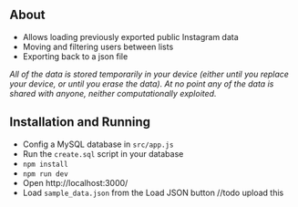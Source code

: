
## About

- Allows loading previously exported public Instagram data
- Moving and filtering users between lists
- Exporting back to a json file

_All of the data is stored temporarily in your device (either until you replace your device, or until you erase the data)._
_At no point any of the data is shared with anyone, neither computationally exploited._


## Installation and Running

- Config a MySQL database in `src/app.js`
- Run the `create.sql` script in your database
- `npm install`
- `npm run dev`
- Open http://localhost:3000/
- Load `sample_data.json` from the Load JSON button		//todo upload this

